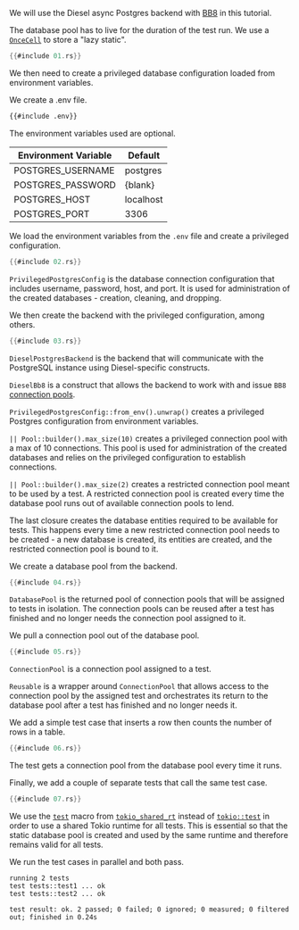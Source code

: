 We will use the Diesel async Postgres backend with [BB8](https://docs.rs/bb8/latest/bb8/) in this tutorial.

The database pool has to live for the duration of the test run. We use a [`OnceCell`](https://docs.rs/tokio/latest/tokio/sync/struct.OnceCell.html) to store a "lazy static".

```rust
{{#include 01.rs}}
```

We then need to create a privileged database configuration loaded from environment variables.

We create a .env file.

```bash
{{#include .env}}
```

The environment variables used are optional.

| Environment Variable | Default   |
| -------------------- | --------- |
| POSTGRES_USERNAME    | postgres  |
| POSTGRES_PASSWORD    | {blank}   |
| POSTGRES_HOST        | localhost |
| POSTGRES_PORT        | 3306      |

We load the environment variables from the `.env` file and create a privileged configuration.

```rust
{{#include 02.rs}}
```

`PrivilegedPostgresConfig` is the database connection configuration that includes username, password, host, and port. It is used for administration of the created databases - creation, cleaning, and dropping.

We then create the backend with the privileged configuration, among others.

```rust
{{#include 03.rs}}
```

`DieselPostgresBackend` is the backend that will communicate with the PostgreSQL instance using Diesel-specific constructs.

`DieselBb8` is a construct that allows the backend to work with and issue `BB8` [connection pools](https://docs.rs/bb8/latest/bb8/struct.Pool.html).

`PrivilegedPostgresConfig::from_env().unwrap()` creates a privileged Postgres configuration from environment variables.

`|| Pool::builder().max_size(10)` creates a privileged connection pool with a max of 10 connections. This pool is used for administration of the created databases and relies on the privileged configuration to establish connections.

`|| Pool::builder().max_size(2)` creates a restricted connection pool meant to be used by a test. A restricted connection pool is created every time the database pool runs out of available connection pools to lend.

The last closure creates the database entities required to be available for tests. This happens every time a new restricted connection pool needs to be created - a new database is created, its entities are created, and the restricted connection pool is bound to it.

We create a database pool from the backend.

```rust
{{#include 04.rs}}
```

`DatabasePool` is the returned pool of connection pools that will be assigned to tests in isolation. The connection pools can be reused after a test has finished and no longer needs the connection pool assigned to it.

We pull a connection pool out of the database pool.

```rust
{{#include 05.rs}}
```

`ConnectionPool` is a connection pool assigned to a test.

`Reusable` is a wrapper around `ConnectionPool` that allows access to the connection pool by the assigned test and orchestrates its return to the database pool after a test has finished and no longer needs it.

We add a simple test case that inserts a row then counts the number of rows in a table.

```rust
{{#include 06.rs}}
```

The test gets a connection pool from the database pool every time it runs.

Finally, we add a couple of separate tests that call the same test case.

```rust
{{#include 07.rs}}
```

We use the [`test`](https://docs.rs/tokio-shared-rt/latest/tokio_shared_rt/attr.test.html) macro from [`tokio_shared_rt`](https://docs.rs/tokio-shared-rt/latest/tokio_shared_rt/) instead of [`tokio::test`](https://docs.rs/tokio/latest/tokio/attr.test.html) in order to use a shared Tokio runtime for all tests. This is essential so that the static database pool is created and used by the same runtime and therefore remains valid for all tests.

We run the test cases in parallel and both pass.

```
running 2 tests
test tests::test1 ... ok
test tests::test2 ... ok

test result: ok. 2 passed; 0 failed; 0 ignored; 0 measured; 0 filtered out; finished in 0.24s
```
